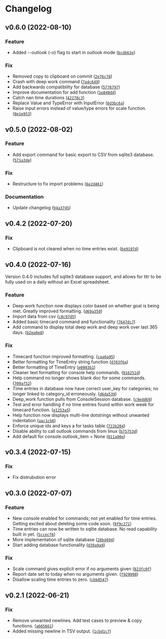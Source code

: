# Changelog

<!--next-version-placeholder-->

## v0.6.0 (2022-08-10)
### Feature
* Added --outlook (-o) flag to start in outlook mode ([`bcd663e`](https://github.com/blairfrandeen/titr/commit/bcd663e249ad251d197927e83ca612075b9770b7))

### Fix
* Removed copy to clipboard on commit ([`2e76c78`](https://github.com/blairfrandeen/titr/commit/2e76c78dcb9ee8b1c5b2d6d84c56088ddd6c696e))
* Crash with deep work command ([`7a4c649`](https://github.com/blairfrandeen/titr/commit/7a4c649cb4b4f3c299676766309f413dca6946fb))
* Add backwards compatibility for database ([`5778797`](https://github.com/blairfrandeen/titr/commit/57787972862dc032d3200dd69ab210b832117600))
* Improve documentation for add function ([`1e840dd`](https://github.com/blairfrandeen/titr/commit/1e840dd65616c8fbe743cf7d5021780569e8dc7e))
* Catch nan time durations ([`42278c3`](https://github.com/blairfrandeen/titr/commit/42278c37e4b15af682271b3b6b89a0165dc58ad0))
* Replace Value and TypeError with InputError ([`6d3bc6a`](https://github.com/blairfrandeen/titr/commit/6d3bc6aa308312e082907fe8cafea9775d954f2a))
* Raise input errors instead of value/type errors for scale function. ([`8e1e953`](https://github.com/blairfrandeen/titr/commit/8e1e953258664f94ae22b062df705f43246d4ca9))

## v0.5.0 (2022-08-02)
### Feature
* Add export command for basic export to CSV from sqlite3 database. ([`571a3de`](https://github.com/blairfrandeen/titr/commit/571a3de8d91859c91a1923d31bcaab9faba9092b))

### Fix
* Restructure to fix import problems ([`6e2d461`](https://github.com/blairfrandeen/titr/commit/6e2d461aed9b85806d762f35cfd4de986682b6f8))

### Documentation
* Update changelog ([`94a3745`](https://github.com/blairfrandeen/titr/commit/94a374586ff20be982892c63c0cdb0d2443e83a0))

## v0.4.2 (2022-07-20)
### Fix
* Clipboard is not cleared when no time entries exist. ([`6e9197d`](https://github.com/blairfrandeen/titr/commit/6e9197de2355bca785dadcf45ac4a3365fe3f981))

## v0.4.0 (2022-07-16)
Version 0.4.0 includes full sqlite3 database support, and allows for titr to be fully used on a daily without an Excel spreadsheet.

### Feature
* Deep work function now displays color based on whether goal is being met. Greatly improved formatting. ([`d69a359`](https://github.com/blairfrandeen/titr/commit/d69a3593528f1bce32aba7f23317af407af07ad2))
* Import data from csv ([`c8c97d5`](https://github.com/blairfrandeen/titr/commit/c8c97d5cdf65c4e0c98d97c595e421a58adaccf9))
* Added basic timecard command and functionality ([`7647dc7`](https://github.com/blairfrandeen/titr/commit/7647dc7ddff9c0bea5997a13f115dc1337bd287a))
* Add command to display total deep work and deep work over last 365 days. ([`b2ea0e8`](https://github.com/blairfrandeen/titr/commit/b2ea0e80eb2b2cc245710a786124ef06301e27ae))

### Fix
* Timecard function improved formatting. ([`caa6a95`](https://github.com/blairfrandeen/titr/commit/caa6a9544e529ce149cec733c68c940173b563ec))
* Better formatting for TimeEntry string function ([`d703f6a`](https://github.com/blairfrandeen/titr/commit/d703f6a614e309143faf5c4dfb1735bd30af70b7))
* Better formatting of TimeEntry ([`e0903b1`](https://github.com/blairfrandeen/titr/commit/e0903b13462796a8deda4539350eb906ceb8d1fe))
* Cleaner text formatting for console help commands. ([`016251d`](https://github.com/blairfrandeen/titr/commit/016251d8213f696b3e8fb0afe05c55a01d99eb77))
* Help command no longer shows blank doc for some commands. ([`709af52`](https://github.com/blairfrandeen/titr/commit/709af5276f2587dac3e0925ccef20cf3fd43bcc6))
* Time entries in database now have correct user_key for categories; no longer linked to category_id erroneously. ([`d6da539`](https://github.com/blairfrandeen/titr/commit/d6da539b5b4724d7e2d3e1ad00c40226812a2550))
* Deep_work function pulls from ConsoleSession database. ([`c9edd69`](https://github.com/blairfrandeen/titr/commit/c9edd69dfa2f66bee0279184eb4246c2ca61cc56))
* Test and error handling if no time entries found within work week for timecard function. ([`e1253a5`](https://github.com/blairfrandeen/titr/commit/e1253a59bb44a4996c461e97ec7a08d26dd38203))
* Help function now displays multi-line dotstrings without unwanted indentation ([`aac1cb6`](https://github.com/blairfrandeen/titr/commit/aac1cb6c0bc14f682a24f81993852db751312d8a))
* Enforce unique ids and keys a for tasks table ([`722b204`](https://github.com/blairfrandeen/titr/commit/722b204651f75bd180e12714830a3d8527ee2bf4))
* Disable ability to call outlook commands from linux ([`b75753d`](https://github.com/blairfrandeen/titr/commit/b75753d8cb54017fca14acd2dffc385297cddc8c))
* Add default for console.outlook_item = None ([`011a90e`](https://github.com/blairfrandeen/titr/commit/011a90eef1a50bf55da774eb122ac4e190b41340))

## v0.3.4 (2022-07-15)
### Fix
* Fix distrubution error

## v0.3.0 (2022-07-07)
### Feature
* New console enabled for commands; not yet enabled for time entries. Getting excited about deleting some code soon. ([`9f9c271`](https://github.com/blairfrandeen/titr/commit/9f9c2719d3a2dadc05acf0ca0dc52e688202cdf0))
* Time entries can now be written to sqlite database. No read capability built in yet. ([`5ccecf6`](https://github.com/blairfrandeen/titr/commit/5ccecf6af218ac9cb2f3fc2a8b78f4153a38c8a1))
* More implementation of sqlite database ([`28bd494`](https://github.com/blairfrandeen/titr/commit/28bd49490b0ff05c667b263686b601707bdc6c3b))
* Start adding database functionality ([`d39a9a9`](https://github.com/blairfrandeen/titr/commit/d39a9a94638cd5a451629108bdd3bb10adfa4c29))

### Fix
* Scale command gives explicit error if no arguments given ([`823fc0f`](https://github.com/blairfrandeen/titr/commit/823fc0fb3c2347c048edbe81cf99ffb1f2917fd6))
* Report date set to today when no arguments given. ([`f929998`](https://github.com/blairfrandeen/titr/commit/f9299985cef3c3e9d9ec9a879d9c53cd943abfd9))
* Disallow scaling time entries to zero. ([`cbb8547`](https://github.com/blairfrandeen/titr/commit/cbb8547886ea5b0d634545da9f3de51ad88e0e52))

## v0.2.1 (2022-06-21)
### Fix
* Remove unwanted newlines. Add test cases to preview & copy functions. ([`a665661`](https://github.com/blairfrandeen/titr/commit/a665661e9ade0a7625c5f2667f38a85a09f50f66))
* Added missing newline in TSV output. ([`1cbd1c7`](https://github.com/blairfrandeen/titr/commit/1cbd1c78f7f1f9e0f2e2bad7a442104cbf79ef5a))
